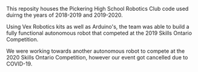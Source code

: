 This reposity houses the Pickering High School Robotics Club code used duirng the years of 2018-2019 and 2019-2020.

Using Vex Robotics kits as well as Arduino's, the team was able to build a fully functional autonomous robot that competed at the 2019 Skills Ontario Competition.

We were working towards another autonomous robot to compete at the 2020 Skills Ontario Competition, however our event got cancelled due to COVID-19.
